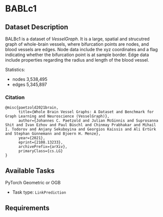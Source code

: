 # BABLc1

## Dataset Description
BALBc1 is a dataset of *VesselGraph*. It is a large, spatial and strucutred graph of whole-brain vessels, where bifurcation points are nodes, and blood vessels are edges. Node data include the xyz coordinates and a flag indicating whether the bifurcation point is at sample border. Edge data include properties regarding the radius and length of the blood vessel.

Statistics:
- nodes 3,538,495
- edges 5,345,897

### Citation
```
@misc{paetzold2021brain,
      title={Whole Brain Vessel Graphs: A Dataset and Benchmark for Graph Learning and Neuroscience (VesselGraph)}, 
      author={Johannes C. Paetzold and Julian McGinnis and Suprosanna Shit and Ivan Ezhov and Paul Büschl and Chinmay Prabhakar and Mihail I. Todorov and Anjany Sekuboyina and Georgios Kaissis and Ali Ertürk and Stephan Günnemann and Bjoern H. Menze},
      year={2021},
      eprint={2108.13233},
      archivePrefix={arXiv},
      primaryClass={cs.LG}
}
```

## Available Tasks
PyTorch Geometric or OGB

- Task type: `LinkPrediction`

## Requirements
